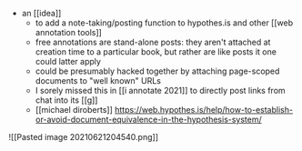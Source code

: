 - an [[idea]]
	- to add a note-taking/posting function to hypothes.is and other [[web annotation tools]]
	- free annotations are stand-alone posts: they aren't attached at creation time to a particular book, but rather are like posts it one could latter apply
	- could be presumably hacked together by attaching page-scoped documents to "well known" URLs
	- I sorely missed this in [[i annotate 2021]] to directly post links from chat into its [[g]]
	- [[michael diroberts]] https://web.hypothes.is/help/how-to-establish-or-avoid-document-equivalence-in-the-hypothesis-system/

![[Pasted image 20210621204540.png]]